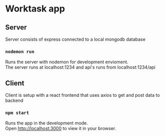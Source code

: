 # Worktask app

## Server
Server consists of express connected to a local mongodb database

### `nodemon run`
Runs the server with nodemon for development envioment.\
The server runs at localhost:1234 and api's runs from localhost:1234/api

## Client
Client is setup with a react frontend that uses axios to get and post data to backend
### `npm start`

Runs the app in the development mode.\
Open [http://localhost:3000](http://localhost:3000) to view it in your browser.
